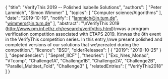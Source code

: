 {
    "title": "VerifyThis 2019 -- Polished Isabelle Solutions",
    "authors": [
        "Peter Lammich",
        "Simon Wimmer"
    ],
    "topics": [
        "Computer science/Algorithms"
    ],
    "date": "2019-10-16",
    "notify": [
        "lammich@in.tum.de",
        "wimmers@in.tum.de"
    ],
    "abstract": "\nVerifyThis 2019 (http://www.pm.inf.ethz.ch/research/verifythis.html)\nwas a program verification competition associated with ETAPS 2019. It\nwas the 8th event in the VerifyThis competition series. In this entry,\nwe present polished and completed versions of our solutions that we\ncreated during the competition.",
    "licence": "BSD",
    "olderReleases": [
        {
            "2019": "2019-10-25"
        }
    ],
    "dependencies": [
        "Sepref_IICF"
    ],
    "theories": [
        "Exc_Nres_Monad",
        "VTcomp",
        "Challenge1A",
        "Challenge1B",
        "Challenge2A",
        "Challenge2B",
        "Parallel_Multiset_Fold",
        "Challenge3"
    ],
    "relatedEntries": [
        "VerifyThis2018"
    ]
}